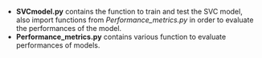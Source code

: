 - **SVCmodel.py** contains the function to train and test the SVC model, also import functions from *Performance_metrics.py* in order to evaluate the performances of the model.
- **Performance_metrics.py** contains various function  to evaluate  performances of  models.
